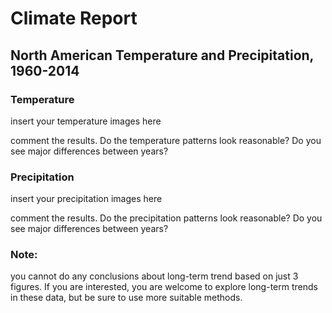 # Climate Report

## North American Temperature and Precipitation, 1960-2014

### Temperature

insert your temperature images here

comment the results.  Do the temperature patterns look reasonable?  Do
you see major differences between years?


### Precipitation

insert your precipitation images here

comment the results.  Do the precipitation patterns look reasonable?  Do
you see major differences between years?


### Note: 

you cannot do any conclusions about long-term trend based on just 3
figures.  If you are interested, you are welcome to explore long-term
trends in these data, but be sure to use more suitable methods.

